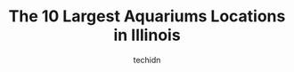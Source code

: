 ---
layout: ampstory
image: https://i0.wp.com/paketmu.com/wp-content/uploads/2023/06/aquatic-world-0-in-illinois-1686365568.jpeg?resize=640,853
author: techidn
featured: false
description: Explore the diverse Aquarium scene in Illinois, home to an incredible selection of 10 establishments catering to every taste. Whether youre in search of iconic favorites or undiscovered tre
title: The 10 Largest Aquariums Locations in Illinois
cover:
   title: The 10 Largest Aquariums Locations in Illinois
   subtitle: RICKPATE
   background: https://paketmu.com/wp-content/uploads/2023/06/aquatic-world-0-in-illinois-1686365568.jpeg

pages: 
 - layout: thirds
   top: <h1>#1 Shedd Aquarium</h1>
   bottom: "<p>I removed a couple stars because finding a parking spot there is a challenge and of course it costs a small fortune. Even the paid parking lots get full. I went on the we</p>"
   background: https://paketmu.com/wp-content/uploads/2023/06/aquatic-world-1-in-illinois-1686365568.jpeg
   backgroundblur: true
 - layout: thirds
   top: <h1>#2 Aquarium Adventure</h1>
   bottom: "<p>Staff were very helpful about making sure we had the right accommodations before we bought anything! I really appreciate that they dont just try to sell pets off to any </p>"
   background: https://paketmu.com/wp-content/uploads/2023/06/aquatic-world-2-in-illinois-1686365569.jpeg
   cta:
      link: https://paketmu.com/the-10-largest-aquariums-locations-in-illinois/
      text: The 10 Largest Aquariums Locations in Illinois
 - layout: thirds
   top: <h1>#3 Aquarium Adventure</h1>
   bottom: "<p>My family and I have come here a couple times as we recently started a small fish aquarium in our house.  Their fish selection is amazing, and we have found their staff t</p>"
   background: https://paketmu.com/wp-content/uploads/2023/06/aquatic-world-3-in-illinois-1686365570.jpeg
   cta:
      link: https://paketmu.com/the-10-largest-aquariums-locations-in-illinois/
      text: The 10 Largest Aquariums Locations in Illinois
 - layout: thirds
   top: <h1>#4 Aquatica</h1>
   bottom: "<p>16649 Oak Park Ave, Tinley Park, IL 60477, United States</p>"
   background: https://images.unsplash.com/photo-1522441815192-d9f04eb0615c?ixlib=rb-4.0.3&ixid=MnwxMjA3fDB8MHxwaG90by1wYWdlfHx8fGVufDB8fHx8&auto=format&fit=crop&w=640&h=853&q=80
   cta:
      link: https://paketmu.com/the-10-largest-aquariums-locations-in-illinois/
      text: The 10 Largest Aquariums Locations in Illinois
 - layout: thirds
   top: <h1>#5 Old Town Aquarium</h1>
   bottom: "<p>4018 W Irving Park Rd, Chicago, IL 60641, United States</p>"
   background: https://images.unsplash.com/photo-1546497974-b213c9efb599?ixlib=rb-4.0.3&ixid=MnwxMjA3fDB8MHxwaG90by1wYWdlfHx8fGVufDB8fHx8&auto=format&fit=crop&w=640&h=853&q=80
   cta:
      link: https://paketmu.com/the-10-largest-aquariums-locations-in-illinois/
      text: The 10 Largest Aquariums Locations in Illinois
 - layout: thirds
   top: <h1>#6 Ocean Design Aquarium</h1>
   bottom: "<p>7542 W Addison St, Chicago, IL 60634, United States</p>"
   background: https://images.unsplash.com/photo-1531169509526-f8f1fdaa4a67?ixlib=rb-4.0.3&ixid=MnwxMjA3fDB8MHxwaG90by1wYWdlfHx8fGVufDB8fHx8&auto=format&fit=crop&w=640&h=853&q=80
   cta:
      link: https://paketmu.com/the-10-largest-aquariums-locations-in-illinois/
      text: The 10 Largest Aquariums Locations in Illinois
 - layout: thirds
   top: <h1>#7 Golden Aquarium</h1>
   bottom: "<p>1514 W 33rd St J, Chicago, IL 60608, United States</p>"
   background: https://images.unsplash.com/photo-1618556658017-fd9c732d1360?ixlib=rb-4.0.3&ixid=MnwxMjA3fDB8MHxwaG90by1wYWdlfHx8fGVufDB8fHx8&auto=format&fit=crop&w=640&h=853&q=80
   cta:
      link: https://paketmu.com/the-10-largest-aquariums-locations-in-illinois/
      text: The 10 Largest Aquariums Locations in Illinois
 - layout: thirds
   middle: Continue reading...
   background: https://images.unsplash.com/photo-1462556791646-c201b8241a94?ixlib=rb-4.0.3&ixid=MnwxMjA3fDB8MHxwaG90by1wYWdlfHx8fGVufDB8fHx8&auto=format&fit=crop&w=640&h=853&q=80
   cta:
      link: https://paketmu.com/the-10-largest-aquariums-locations-in-illinois/
      text: The 10 Largest Aquariums Locations in Illinois
      
---